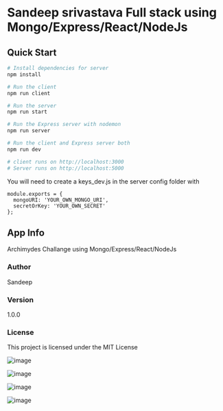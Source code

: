# Sandeep srivastava Full stack using Mongo/Express/React/NodeJs

## Quick Start

```bash
# Install dependencies for server
npm install

# Run the client
npm run client

# Run the server
npm run start

# Run the Express server with nodemon
npm run server

# Run the client and Express server both
npm run dev

# client runs on http://localhost:3000
# Server runs on http://localhost:5000
```

You will need to create a keys_dev.js in the server config folder with

```
module.exports = {
  mongoURI: 'YOUR_OWN_MONGO_URI',
  secretOrKey: 'YOUR_OWN_SECRET'
};
```

## App Info
Archimydes Challange using Mongo/Express/React/NodeJs

### Author

Sandeep

### Version

1.0.0

### License

This project is licensed under the MIT License


![image](https://user-images.githubusercontent.com/13213679/126360911-010366bb-802a-499c-bbed-6bc913bb668e.png)

![image](https://user-images.githubusercontent.com/13213679/126360956-00183c74-8a31-4668-b8e6-4b3e3efb0aaa.png)

![image](https://user-images.githubusercontent.com/13213679/126361054-cf7d6de0-7ca3-4838-9a45-38ccb37a225f.png)

![image](https://user-images.githubusercontent.com/13213679/126361117-d19cd7db-2317-4db7-8c1e-6e1ac5e65743.png)


